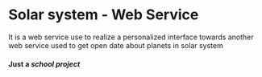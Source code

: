 # Solar system - Web Service
It is a web service use to realize a personalized interface towards another web service used to get open date about planets in solar system

#### Just a _school project_

